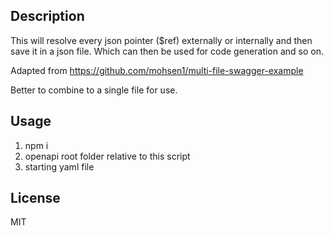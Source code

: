 ## Description

This will resolve every json pointer ($ref) externally or internally and then save it in a json file. Which can then be used for code generation and so on.

Adapted from https://github.com/mohsen1/multi-file-swagger-example

Better to combine to a single file for use.

## Usage

1. npm i
2. openapi root folder relative to this script
3. starting yaml file

## License
MIT
